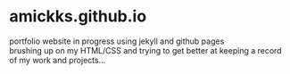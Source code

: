 # amickks.github.io

portfolio website in progress using jekyll and github pages <br>
brushing up on my HTML/CSS and trying to get better at keeping a record of my work and projects...

